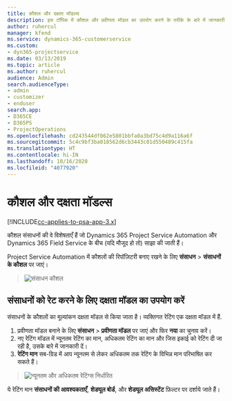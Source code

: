 ```yaml
---
title: कौशल और दक्षता मॉडल्स
description: इस टॉपिक में कौशल और प्रवीणता मॉडल का उपयोग करने के तरीके के बारे में जानकारी प्रदान की गई है।
author: ruhercul
manager: kfend
ms.service: dynamics-365-customerservice
ms.custom:
- dyn365-projectservice
ms.date: 03/13/2019
ms.topic: article
ms.author: ruhercul
audience: Admin
search.audienceType:
- admin
- customizer
- enduser
search.app:
- D365CE
- D365PS
- ProjectOperations
ms.openlocfilehash: cd243544df062e5801bbfa0a3bd75c4d9a116a6f
ms.sourcegitcommit: 5c4c9bf3ba018562d6cb3443c01d550489c415fa
ms.translationtype: HT
ms.contentlocale: hi-IN
ms.lasthandoff: 10/16/2020
ms.locfileid: "4077920"
---
```

# <a name="skills-and-proficiency-models"></a>कौशल और दक्षता मॉडल्स

[!INCLUDE[cc-applies-to-psa-app-3.x](../includes/cc-applies-to-psa-app-3x.md)]

कौशल संसाधनों की वे विशेषताएँ हैं जो Dynamics 365 Project Service Automation और Dynamics 365 Field Service के बीच (यदि मौजूद हो तो) साझा की जाती हैं। 

Project Service Automation में कौशलों की रिपॉज़िटरी बनाए रखने के लिए **संसाधन** \> **संसाधनों के कौशल** पर जाएं। 

> ![संसाधन कौशल](media/Resource-Management-image84.png)

## <a name="use-proficiency-models-to-rate-resources"></a>संसाधनों को रेट करने के लिए दक्षता मॉडल का उपयोग करें

संसाधनों के कौशलों का मूल्यांकन दक्षता मॉडल से किया जाता है। व्यक्तिगत रेटिंग एक दक्षता मॉडल में हैं. 

1. प्रवीणता मॉडल बनाने के लिए **संसाधन** \> **प्रवीणता मॉडल** पर जाएं और फिर **नया** का चुनाव करें।
2. नए रेटिंग मॉडल में न्यूनतम रेटिंग का मान, अधिकतम रेटिंग का मान और जिस इकाई को रेटिंग दी जा रही है, उसके बारे में जानकारी दें।
3. **रेटिंग मान** सब-ग्रिड में आप न्यूनतम से लेकर अधिकतम तक रेटिंग के विभिन्न मान परिभाषित कर सकते हैं।

> ![न्यूनतम और अधिकतम रेटिंग्स निर्धारित](media/Resource-Management-image85.png)

ये रेटिंग मान **संसाधनों की आवश्यकताएँ**, **शेड्यूल बोर्ड**, और **शेड्यूल असिस्टेंट** फ़िल्टर पर दर्शाये जाते हैं।

